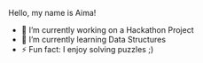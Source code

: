 Hello, my name is Aima!
- 🔭 I’m currently working on a Hackathon Project
- 🌱 I’m currently learning Data Structures
- ⚡ Fun fact: I enjoy solving puzzles ;)
